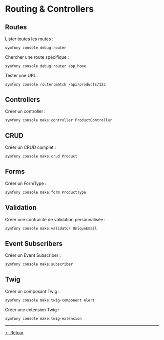 # Routing & Controllers

## Routes

Lister toutes les routes :
```bash
symfony console debug:router
```

Chercher une route spécifique :
```bash
symfony console debug:router app_home
```

Tester une URL :
```bash
symfony console router:match /api/products/123
```

## Controllers

Créer un controller :
```bash
symfony console make:controller ProductController
```

## CRUD

Créer un CRUD complet :
```bash
symfony console make:crud Product
```

## Forms

Créer un FormType :
```bash
symfony console make:form ProductType
```

## Validation

Créer une contrainte de validation personnalisée :
```bash
symfony console make:validator UniqueEmail
```

## Event Subscribers

Créer un Event Subscriber :
```bash
symfony console make:subscriber
```

## Twig

Créer un composant Twig :
```bash
symfony console make:twig-component Alert
```

Créer une extension Twig :
```bash
symfony console make:twig-extension
```

---

[← Retour](../README.md)
